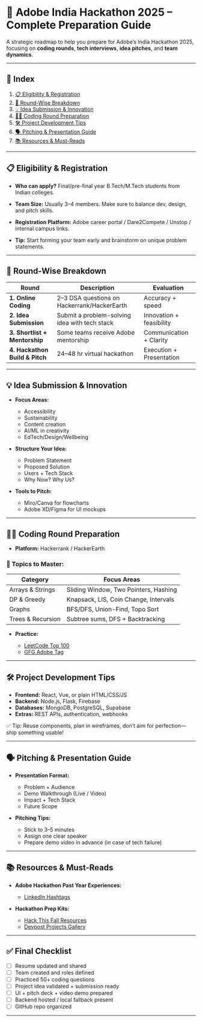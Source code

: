 # 🎯 Adobe India Hackathon 2025 – Complete Preparation Guide

A strategic roadmap to help you prepare for Adobe’s India Hackathon 2025, focusing on **coding rounds**, **tech interviews**, **idea pitches**, and **team dynamics**.

---

## 📌 Index

1. [📋 Eligibility & Registration](#-eligibility--registration)
2. [🧠 Round-Wise Breakdown](#-round-wise-breakdown)
3. [💡 Idea Submission & Innovation](#-idea-submission--innovation)
4. [🧑‍💻 Coding Round Preparation](#-coding-round-preparation)
5. [🛠️ Project Development Tips](#-project-development-tips)
6. [🗣️ Pitching & Presentation Guide](#-pitching--presentation-guide)
7. [📚 Resources & Must-Reads](#-resources--must-reads)

---

## 📋 Eligibility & Registration

* **Who can apply?**
  Final/pre-final year B.Tech/M.Tech students from Indian colleges.

* **Team Size:**
  Usually 3–4 members. Make sure to balance dev, design, and pitch skills.

* **Registration Platform:**
  Adobe career portal / Dare2Compete / Unstop / internal campus links.

* **Tip:**
  Start forming your team early and brainstorm on unique problem statements.

---

## 🧠 Round-Wise Breakdown

| Round                          | Description                                   | Evaluation               |
| ------------------------------ | --------------------------------------------- | ------------------------ |
| **1. Online Coding**           | 2–3 DSA questions on Hackerrank/HackerEarth   | Accuracy + speed         |
| **2. Idea Submission**         | Submit a problem-solving idea with tech stack | Innovation + feasibility |
| **3. Shortlist + Mentorship**  | Some teams receive Adobe mentorship           | Communication + Clarity  |
| **4. Hackathon Build & Pitch** | 24–48 hr virtual hackathon                    | Execution + Presentation |

---

## 💡 Idea Submission & Innovation

* **Focus Areas:**

  * Accessibility
  * Sustainability
  * Content creation
  * AI/ML in creativity
  * EdTech/Design/Wellbeing

* **Structure Your Idea:**

  * Problem Statement
  * Proposed Solution
  * Users + Tech Stack
  * Why Now? Why Us?

* **Tools to Pitch:**

  * Miro/Canva for flowcharts
  * Adobe XD/Figma for UI mockups

---

## 🧑‍💻 Coding Round Preparation

* **Platform:** Hackerrank / HackerEarth

### 🧩 Topics to Master:

| Category          | Focus Areas                           |
| ----------------- | ------------------------------------- |
| Arrays & Strings  | Sliding Window, Two Pointers, Hashing |
| DP & Greedy       | Knapsack, LIS, Coin Change, Intervals |
| Graphs            | BFS/DFS, Union-Find, Topo Sort        |
| Trees & Recursion | Subtree sums, DFS + Backtracking      |

* **Practice:**

  * [LeetCode Top 100](https://leetcode.com/problemset/all/?listId=wpwgkgt)
  * [GFG Adobe Tag](https://practice.geeksforgeeks.org/company/adobe)

---

## 🛠️ Project Development Tips

* **Frontend:** React, Vue, or plain HTML/CSS/JS
* **Backend:** Node.js, Flask, Firebase
* **Databases:** MongoDB, PostgreSQL, Supabase
* **Extras:** REST APIs, authentication, webhooks

✅ Tip: Reuse components, plan in wireframes, don’t aim for perfection—ship something usable!

---

## 🗣️ Pitching & Presentation Guide

* **Presentation Format:**

  * Problem + Audience
  * Demo Walkthrough (Live / Video)
  * Impact + Tech Stack
  * Future Scope

* **Pitching Tips:**

  * Stick to 3–5 minutes
  * Assign one clear speaker
  * Prepare demo video in advance (in case of tech failure)

---

## 📚 Resources & Must-Reads

* **Adobe Hackathon Past Year Experiences:**
  
  * [LinkedIn Hashtags](https://linkedin.com/search/results/content/?keywords=adobe%20hackathon)

* **Hackathon Prep Kits:**

  * [Hack This Fall Resources](https://www.hackthisfall.tech/)
  * [Devpost Projects Gallery](https://devpost.com)

---

## ✅ Final Checklist

* [ ] Resume updated and shared
* [ ] Team created and roles defined
* [ ] Practiced 50+ coding questions
* [ ] Project idea validated + submission ready
* [ ] UI + pitch deck + video demo prepared
* [ ] Backend hosted / local fallback present
* [ ] GitHub repo organized

---
